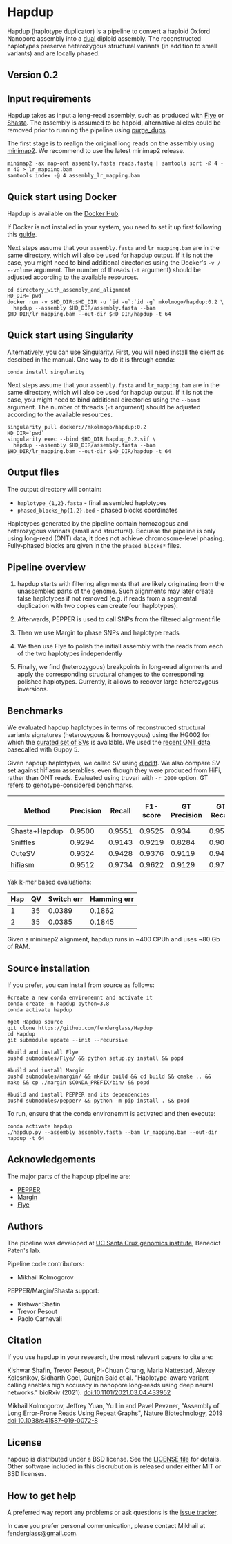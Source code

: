 # Hapdup

Hapdup (haplotype duplicator) is a pipeline to convert a haploid Oxford Nanopore assembly into a [dual](http://lh3.github.io/2021/10/10/introducing-dual-assembly) diploid assembly.
The reconstructed haplotypes preserve heterozygous structural variants (in addition to small variants) and
are locally phased.


## Version 0.2

Input requirements
------------------

Hapdup takes as input a long-read assembly, such as produced with [Flye](https://github.com/fenderglass/Flye) or 
[Shasta](https://github.com/chanzuckerberg/shasta). The assembly is assumed to be hapoid, alternative
alleles could be removed prior to running the pipeline using [purge_dups](https://github.com/dfguan/purge_dups).

The first stage is to realign the original long reads
on the assembly using [minimap2](https://github.com/lh3/minimap2). We recommend to use the latest minimap2 release.

```
minimap2 -ax map-ont assembly.fasta reads.fastq | samtools sort -@ 4 -m 4G > lr_mapping.bam
samtools index -@ 4 assembly_lr_mapping.bam
```

Quick start using Docker
------------------------

Hapdup is available on the [Docker Hub](https://hub.docker.com/repository/docker/mkolmogo/hapdup).

If Docker is not installed in your system, you need to set it up first following this [guide](https://docs.docker.com/engine/install/ubuntu/).

Next steps assume that your `assembly.fasta` and `lr_mapping.bam` are in the same directory,
which will also be used for hapdup output. If it is not the case, you might need to bind additional 
directories using the Docker's `-v / --volume` argument. The number of threads (`-t` argument)
should be adjusted according to the available resources.

```
cd directory_with_assembly_and_alignment
HD_DIR=`pwd`
docker run -v $HD_DIR:$HD_DIR -u `id -u`:`id -g` mkolmogo/hapdup:0.2 \
  hapdup --assembly $HD_DIR/assembly.fasta --bam $HD_DIR/lr_mapping.bam --out-dir $HD_DIR/hapdup -t 64
```

Quick start using Singularity
-----------------------------

Alternatively, you can use [Singularity](https://sylabs.io/guides/3.5/user-guide/). First, you will need install
the client as descibed in the manual. One way to do it is through conda:

```
conda install singularity
```

Next steps assume that your `assembly.fasta` and `lr_mapping.bam` are in the same directory,
which will also be used for hapdup output. If it is not the case, you might need to bind additional 
directories using the `--bind` argument. The number of threads (`-t` argument)
should be adjusted according to the available resources.

```
singularity pull docker://mkolmogo/hapdup:0.2
HD_DIR=`pwd`
singularity exec --bind $HD_DIR hapdup_0.2.sif \
  hapdup --assembly $HD_DIR/assembly.fasta --bam $HD_DIR/lr_mapping.bam --out-dir $HD_DIR/hapdup -t 64
```

Output files
------------

The output directory will contain:
* `haplotype_{1,2}.fasta` - final assembled haplotypes
* `phased_blocks_hp{1,2}.bed` - phased blocks coordinates

Haplotypes generated by the pipeline contain homozogous and heterozygous varinats (small and structural).
Becuase the pipeline is only using long-read (ONT) data, it does not achieve chromosome-level phasing.
Fully-phased blocks are given in the the `phased_blocks*` files.


Pipeline overview
-----------------

1. hapdup starts with filtering alignments that are likely originating from the unassembled parts of the genome.
Such alignments may later create false haplotypes if not removed (e.g. if reads from a segmental duplication with two copies
can create four haplotypes).

2. Afterwards, PEPPER is used to call SNPs from the filtered alignment file

3. Then we use Margin to phase SNPs and haplotype reads

4. We then use Flye to polish the initiall assembly with the reads from each of the two
haplotypes independently

5. Finally, we find (heterozygous) breakpoints in long-read alignments and apply
the corresponding structural changes to the corresponding polished haplotypes.
Currently, it allows to recover large heterozygous inversions.

Benchmarks
----------

We evaluated hapdup haplotypes in terms of reconstructed structural variants signatures (heterozygous & homozygous)
using the HG002 for which the [curated set of SVs](https://www.nature.com/articles/s41587-020-0538-8) 
is available. We used the [recent ONT data](https://s3-us-west-2.amazonaws.com/miten-hg002/index.html?prefix=guppy_5.0.7/) 
basecalled with Guppy 5.

Given hapdup haplotypes, we called SV using [dipdiff](https://github.com/fenderglass/dipdiff). We also compare SV
set against hifiasm assemblies, even though they were produced from HiFi, rather than ONT reads.
Evaluated using truvari with `-r 2000` option. GT refers to genotype-considered benchmarks.


| Method         | Precision | Recall | F1-score | GT Precision | GT Recall | GT F1-score |
|----------------|-----------|--------|----------|--------------|-----------|-------------|
| Shasta+Hapdup  |  0.9500   | 0.9551 | 0.9525   | 0.934        | 0.9543    |  0.9405     |
| Sniffles       |  0.9294   | 0.9143 | 0.9219   | 0.8284       | 0.9051    |  0.8605     |
| CuteSV         |  0.9324   | 0.9428 | 0.9376   | 0.9119       | 0.9416    |  0.9265     |
| hifiasm        |  0.9512   | 0.9734 | 0.9622   | 0.9129       | 0.9723    |  0.9417     |

Yak k-mer based evaluations:

| Hap   |  QV  | Switch err | Hamming err |
|-------|------|------------|-------------|
|     1 |  35  |   0.0389   |   0.1862    |  
|     2 |  35  |   0.0385   |   0.1845    |

Given a minimap2 alignment, hapdup runs in ~400 CPUh and uses ~80 Gb of RAM.

Source installation
-------------------

If you prefer, you can install from source as follows:

```
#create a new conda environemnt and activate it
conda create -n hapdup python=3.8
conda activate hapdup

#get Hapdup source
git clone https://github.com/fenderglass/Hapdup
cd Hapdup
git submodule update --init --recursive

#build and install Flye
pushd submodules/Flye/ && python setup.py install && popd

#build and install Margin
pushd submodules/margin/ && mkdir build && cd build && cmake .. && make && cp ./margin $CONDA_PREFIX/bin/ && popd

#build and install PEPPER and its dependencies
pushd submodules/pepper/ && python -m pip install . && popd
```

To run, ensure that the conda environemnt is activated and then execute:

```
conda activate hapdup
./hapdup.py --assembly assembly.fasta --bam lr_mapping.bam --out-dir hapdup -t 64
```

Acknowledgements
----------------

The major parts of the hapdup pipeline are:

* [PEPPER](https://github.com/kishwarshafin/pepper)
* [Margin](https://github.com/UCSC-nanopore-cgl/margin)
* [Flye](https://github.com/fenderglass/Flye)


Authors
-------

The pipeline was developed at [UC Santa Cruz genomics institute](https://ucscgenomics.soe.ucsc.edu/), Benedict Paten's lab.

Pipeline code contributors:
* Mikhail Kolmogorov

PEPPER/Margin/Shasta support:
* Kishwar Shafin
* Trevor Pesout
* Paolo Carnevali

Citation
--------

If you use hapdup in your research, the most relevant papers to cite are:

Kishwar Shafin, Trevor Pesout, Pi-Chuan Chang, Maria Nattestad, Alexey Kolesnikov, Sidharth Goel, Gunjan Baid et al. 
"Haplotype-aware variant calling enables high accuracy in nanopore long-reads using deep neural networks." bioRxiv (2021).
[doi:10.1101/2021.03.04.433952](https://doi.org/10.1101/2021.03.04.433952)


Mikhail Kolmogorov, Jeffrey Yuan, Yu Lin and Pavel Pevzner, 
"Assembly of Long Error-Prone Reads Using Repeat Graphs", Nature Biotechnology, 2019
[doi:10.1038/s41587-019-0072-8](https://doi.org/10.1038/s41587-019-0072-8)

License
-------

hapdup is distributed under a BSD license. See the [LICENSE file](LICENSE) for details.
Other software included in this discrubution is released under either MIT or BSD licenses.


How to get help
---------------
A preferred way report any problems or ask questions is the 
[issue tracker](https://github.com/fenderglass/hapdup/issues). 

In case you prefer personal communication, please contact Mikhail at fenderglass@gmail.com.
